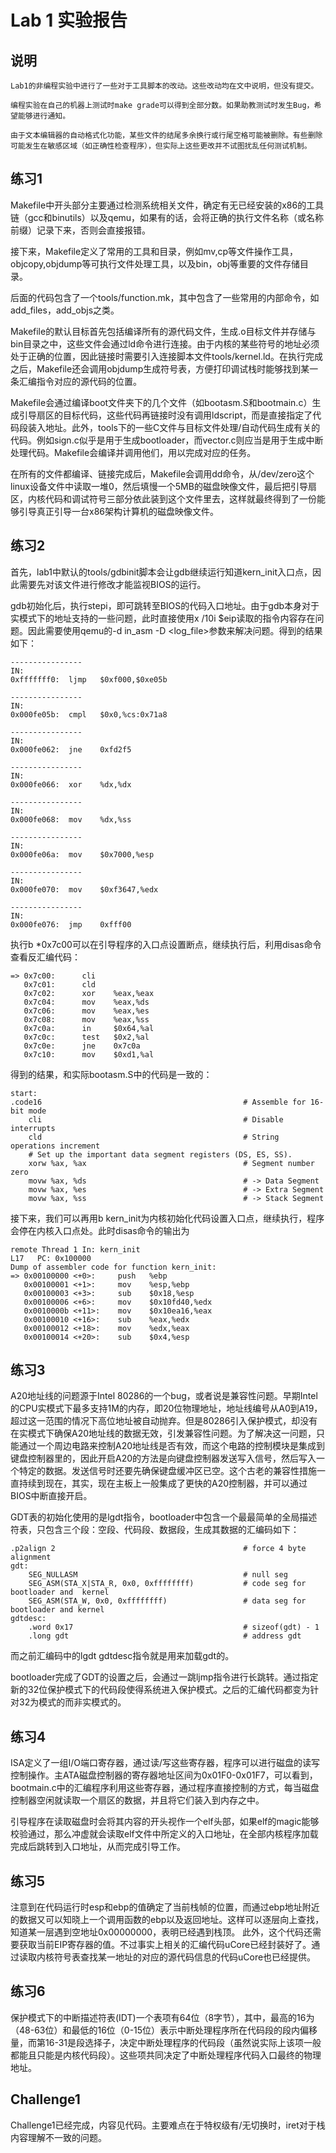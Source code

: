 # Lab 1 实验报告

## 说明
`Lab1的非编程实验中进行了一些对于工具脚本的改动。这些改动均在文中说明，但没有提交。`

`编程实验在自己的机器上测试时make grade可以得到全部分数。如果助教测试时发生Bug，希望能够进行通知。`

`由于文本编辑器的自动格式化功能，某些文件的结尾多余换行或行尾空格可能被删除。有些删除可能发生在敏感区域（如正确性检查程序），但实际上这些更改并不试图扰乱任何测试机制。`

## 练习1
Makefile中开头部分主要通过检测系统相关文件，确定有无已经安装的x86的工具链（gcc和binutils）以及qemu，如果有的话，会将正确的执行文件名称（或名称前缀）记录下来，否则会直接报错。

接下来，Makefile定义了常用的工具和目录，例如mv,cp等文件操作工具，objcopy,objdump等可执行文件处理工具，以及bin，obj等重要的文件存储目录。

后面的代码包含了一个tools/function.mk，其中包含了一些常用的内部命令，如add_files，add_objs之类。

Makefile的默认目标首先包括编译所有的源代码文件，生成.o目标文件并存储与bin目录之中，这些文件会通过ld命令进行连接。由于内核的某些符号的地址必须处于正确的位置，因此链接时需要引入连接脚本文件tools/kernel.ld。在执行完成之后，Makefile还会调用objdump生成符号表，方便打印调试栈时能够找到某一条汇编指令对应的源代码的位置。

Makefile会通过编译boot文件夹下的几个文件（如bootasm.S和bootmain.c）生成引导扇区的目标代码，这些代码再链接时没有调用ldscript，而是直接指定了代码段装入地址。此外，tools下的一些C文件与目标文件处理/自动代码生成有关的代码。例如sign.c似乎是用于生成bootloader，而vector.c则应当是用于生成中断处理代码。Makefile会编译并调用他们，用以完成对应的任务。

在所有的文件都编译、链接完成后，Makefile会调用dd命令，从/dev/zero这个linux设备文件中读取一堆0，然后填慢一个5MB的磁盘映像文件，最后把引导扇区，内核代码和调试符号三部分依此装到这个文件里去，这样就最终得到了一份能够引导真正引导一台x86架构计算机的磁盘映像文件。

## 练习2
首先，lab1中默认的tools/gdbinit脚本会让gdb继续运行知道kern_init入口点，因此需要先对该文件进行修改才能监视BIOS的运行。

gdb初始化后，执行stepi，即可跳转至BIOS的代码入口地址。由于gdb本身对于实模式下的地址支持的一些问题，此时直接使用x /10i $eip读取的指令内容存在问题。因此需要使用qemu的-d in_asm -D <log_file>参数来解决问题。得到的结果如下：

    ----------------
    IN:
    0xfffffff0:  ljmp   $0xf000,$0xe05b

    ----------------
    IN:
    0x000fe05b:  cmpl   $0x0,%cs:0x71a8

    ----------------
    IN:
    0x000fe062:  jne    0xfd2f5

    ----------------
    IN:
    0x000fe066:  xor    %dx,%dx

    ----------------
    IN:
    0x000fe068:  mov    %dx,%ss

    ----------------
    IN:
    0x000fe06a:  mov    $0x7000,%esp

    ----------------
    IN:
    0x000fe070:  mov    $0xf3647,%edx

    ----------------
    IN:
    0x000fe076:  jmp    0xfff00


执行b *0x7c00可以在引导程序的入口点设置断点，继续执行后，利用disas命令查看反汇编代码：

    => 0x7c00:      cli
       0x7c01:      cld
       0x7c02:      xor    %eax,%eax
       0x7c04:      mov    %eax,%ds
       0x7c06:      mov    %eax,%es
       0x7c08:      mov    %eax,%ss
       0x7c0a:      in     $0x64,%al
       0x7c0c:      test   $0x2,%al
       0x7c0e:      jne    0x7c0a
       0x7c10:      mov    $0xd1,%al


得到的结果，和实际bootasm.S中的代码是一致的：

    start:
    .code16                                             # Assemble for 16-bit mode
        cli                                             # Disable interrupts
        cld                                             # String operations increment
        # Set up the important data segment registers (DS, ES, SS).
        xorw %ax, %ax                                   # Segment number zero
        movw %ax, %ds                                   # -> Data Segment
        movw %ax, %es                                   # -> Extra Segment
        movw %ax, %ss                                   # -> Stack Segment
        
接下来，我们可以再用b kern_init为内核初始化代码设置入口点，继续执行，程序会停在内核入口点处。此时disas命令的输出为

    remote Thread 1 In: kern_init                                                                                                                                                L17   PC: 0x100000 
    Dump of assembler code for function kern_init:
    => 0x00100000 <+0>:     push   %ebp
       0x00100001 <+1>:     mov    %esp,%ebp
       0x00100003 <+3>:     sub    $0x18,%esp
       0x00100006 <+6>:     mov    $0x10fd40,%edx
       0x0010000b <+11>:    mov    $0x10ea16,%eax
       0x00100010 <+16>:    sub    %eax,%edx
       0x00100012 <+18>:    mov    %edx,%eax
       0x00100014 <+20>:    sub    $0x4,%esp


## 练习3
A20地址线的问题源于Intel 80286的一个bug，或者说是兼容性问题。早期Intel的CPU实模式下最多支持1M的内存，即20位物理地址，地址线编号从A0到A19，超过这一范围的情况下高位地址被自动抛弃。但是80286引入保护模式，却没有在实模式下确保A20地址线的数据无效，引发兼容性问题。为了解决这一问题，只能通过一个周边电路来控制A20地址线是否有效，而这个电路的控制模块是集成到键盘控制器里的，因此开启A20的方法是向键盘控制器发送写入信号，然后写入一个特定的数据。发送信号时还要先确保键盘缓冲区已空。这个古老的兼容性措施一直持续到现在，其实，现在主板上一般集成了更快的A20控制器，并可以通过BIOS中断直接开启。

GDT表的初始化使用的是lgdt指令，bootloader中包含一个最最简单的全局描述符表，只包含三个段：空段、代码段、数据段，生成其数据的汇编码如下：

    .p2align 2                                          # force 4 byte alignment
    gdt:
        SEG_NULLASM                                     # null seg
        SEG_ASM(STA_X|STA_R, 0x0, 0xffffffff)           # code seg for bootloader and  kernel
        SEG_ASM(STA_W, 0x0, 0xffffffff)                 # data seg for bootloader and kernel
    gdtdesc:
        .word 0x17                                      # sizeof(gdt) - 1
        .long gdt                                       # address gdt
而之前汇编码中的lgdt gdtdesc指令就是用来加载gdt的。

bootloader完成了GDT的设置之后，会通过一跳ljmp指令进行长跳转。通过指定新的32位保护模式下的代码段使得系统进入保护模式。之后的汇编代码都变为针对32为模式的而非实模式的。

## 练习4

ISA定义了一组I/O端口寄存器，通过读/写这些寄存器，程序可以进行磁盘的读写控制操作。主ATA磁盘控制器的寄存器地址区间为0x01F0-0x01F7，可以看到，bootmain.c中的汇编程序利用这些寄存器，通过程序直接控制的方式，每当磁盘控制器空闲就读取一个扇区的数据，并且将它们装入到内存之中。

引导程序在读取磁盘时会将其内容的开头视作一个elf头部，如果elf的magic能够校验通过，那么冲虚就会读取elf文件中所定义的入口地址，在全部内核程序加载完成后跳转到入口地址，从而完成引导工作。

## 练习5

注意到在代码运行时esp和ebp的值确定了当前栈帧的位置，而通过ebp地址附近的数据又可以知晓上一个调用函数的ebp以及返回地址。这样可以逐层向上查找，知道某一层遇到空地址0x00000000，表明已经遇到栈顶。
此外，这个代码还需要获取当前EIP寄存器的值。不过事实上相关的汇编代码uCore已经封装好了。通过读取内核符号表查找某一地址的对应的源代码信息的代码uCore也已经提供。

## 练习6

保护模式下的中断描述符表(IDT)一个表项有64位（8字节），其中，最高的16为（48-63位）和最低的16位（0-15位）表示中断处理程序所在代码段的段内偏移量，而第16-31是段选择子，决定中断处理程序的代码段（虽然说实际上该项一般都能且只能是内核代码段）。这些项共同决定了中断处理程序代码入口最终的物理地址。

## Challenge1
Challenge1已经完成，内容见代码。主要难点在于特权级有/无切换时，iret对于栈内容理解不一致的问题。
